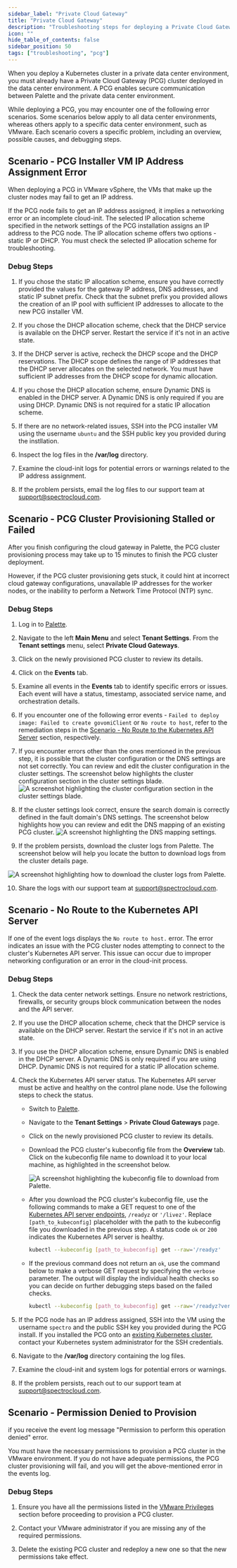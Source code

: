 ```yaml
---
sidebar_label: "Private Cloud Gateway"
title: "Private Cloud Gateway"
description: "Troubleshooting steps for deploying a Private Cloud Gateway."
icon: ""
hide_table_of_contents: false
sidebar_position: 50
tags: ["troubleshooting", "pcg"]
---
```


When you deploy a Kubernetes cluster in a private data center environment, you must already have a Private Cloud Gateway
(PCG) cluster deployed in the data center environment. A PCG enables secure communication between Palette and the
private data center environment.

While deploying a PCG, you may encounter one of the following error scenarios. Some scenarios below apply to all data
center environments, whereas others apply to a specific data center environment, such as VMware. Each scenario covers a
specific problem, including an overview, possible causes, and debugging steps.

## Scenario - PCG Installer VM IP Address Assignment Error

When deploying a PCG in VMware vSphere, the VMs that make up the cluster nodes may fail to get an IP address.

If the PCG node fails to get an IP address assigned, it implies a networking error or an incomplete cloud-init. The
selected IP allocation scheme specified in the network settings of the PCG installation assigns an IP address to the PCG
node. The IP allocation scheme offers two options - static IP or DHCP. You must check the selected IP allocation scheme
for troubleshooting.

### Debug Steps

1. If you chose the static IP allocation scheme, ensure you have correctly provided the values for the gateway IP
   address, DNS addresses, and static IP subnet prefix. Check that the subnet prefix you provided allows the creation of
   an IP pool with sufficient IP addresses to allocate to the new PCG installer VM.

2. If you chose the DHCP allocation scheme, check that the DHCP service is available on the DHCP server. Restart the
   service if it's not in an active state.

3. If the DHCP server is active, recheck the DHCP scope and the DHCP reservations. The DHCP scope defines the range of
   IP addresses that the DHCP server allocates on the selected network. You must have sufficient IP addresses from the
   DHCP scope for dynamic allocation.

4. If you chose the DHCP allocation scheme, ensure Dynamic DNS is enabled in the DHCP server. A Dynamic DNS is only
   required if you are using DHCP. Dynamic DNS is not required for a static IP allocation scheme.

5. If there are no network-related issues, SSH into the PCG installer VM using the username `ubuntu` and the SSH public
   key you provided during the instllation.

6. Inspect the log files in the **/var/log** directory.

7. Examine the cloud-init logs for potential errors or warnings related to the IP address assignment.

8. If the problem persists, email the log files to our support team at
   [support@spectrocloud.com](mailto:support@spectrocloud.com).

## Scenario - PCG Cluster Provisioning Stalled or Failed

After you finish configuring the cloud gateway in Palette, the PCG cluster provisioning process may take up to 15
minutes to finish the PCG cluster deployment.

However, if the PCG cluster provisioning gets stuck, it could hint at incorrect cloud gateway configurations,
unavailable IP addresses for the worker nodes, or the inability to perform a Network Time Protocol (NTP) sync. <br />

### Debug Steps

1. Log in to [Palette](https://console.spectrocloud.com).

2. Navigate to the left **Main Menu** and select **Tenant Settings**. From the **Tenant settings** menu, select
   **Private Cloud Gateways**.

3. Click on the newly provisioned PCG cluster to review its details.

4. Click on the **Events** tab.

5. Examine all events in the **Events** tab to identify specific errors or issues. Each event will have a status,
   timestamp, associated service name, and orchestration details.

6. If you encounter one of the following error events - `Failed to deploy image: Failed to create govomiClient` or
   `No route to host`, refer to the remediation steps in the
   [Scenario - No Route to the Kubernetes API Server](#scenario---no-route-to-the-kubernetes-api-server) section,
   respectively.

7. If you encounter errors other than the ones mentioned in the previous step, it is possible that the cluster
   configuration or the DNS settings are not set correctly. You can review and edit the cluster configuration in the
   cluster settings. The screenshot below highlights the cluster configuration section in the cluster settings blade.
   ![A screenshot highlighting the cluster configuration section in the cluster settings blade.](/troubleshooting-pcg-cluster_settings.png)

8. If the cluster settings look correct, ensure the search domain is correctly defined in the fault domain's DNS
   settings. The screenshot below highlights how you can review and edit the DNS mapping of an existing PCG cluster.
   ![A screenshot highlighting the DNS mapping settings.](/troubleshooting-pcg-dns.png)

9. If the problem persists, download the cluster logs from Palette. The screenshot below will help you locate the button
   to download logs from the cluster details page.

![A screenshot highlighting how to download the cluster logs from Palette.](/troubleshooting-pcg-download_logs.png)

10. Share the logs with our support team at [support@spectrocloud.com](mailto:support@spectrocloud.com).

## Scenario - No Route to the Kubernetes API Server

If one of the event logs displays the `No route to host.` error. The error indicates an issue with the PCG cluster nodes
attempting to connect to the cluster's Kubernetes API server. This issue can occur due to improper networking
configuration or an error in the cloud-init process.

### Debug Steps

1. Check the data center network settings. Ensure no network restrictions, firewalls, or security groups block
   communication between the nodes and the API server.

2. If you use the DHCP allocation scheme, check that the DHCP service is available on the DHCP server. Restart the
   service if it's not in an active state.

3. If you use the DHCP allocation scheme, ensure Dynamic DNS is enabled in the DHCP server. A Dynamic DNS is only
   required if you are using DHCP. Dynamic DNS is not required for a static IP allocation scheme.

4. Check the Kubernetes API server status. The Kubernetes API server must be active and healthy on the control plane
   node. Use the following steps to check the status.

   - Switch to [Palette](https://console.spectrocloud.com).

   - Navigate to the **Tenant Settings** > **Private Cloud Gateways** page.

   - Click on the newly provisioned PCG cluster to review its details.

   - Download the PCG cluster's kubeconfig file from the **Overview** tab. Click on the kubeconfig file name to download
     it to your local machine, as highlighted in the screenshot below.

     ![A screenshot highlighting the kubeconfig file to download from Palette.](/troubleshooting-pcg-download_kubeconfig.png)

   - After you download the PCG cluster's kubeconfig file, use the following commands to make a GET request to one of
     the
     [Kubernetes API server endpoints](https://kubernetes.io/docs/reference/using-api/health-checks/#api-endpoints-for-health),
     `/readyz` or `'/livez'`. Replace `[path_to_kubeconfig]` placeholder with the path to the kubeconfig file you
     downloaded in the previous step. A status code `ok` or `200` indicates the Kubernetes API server is healthy. <br />

     ```bash
     kubectl --kubeconfig [path_to_kubeconfig] get --raw='/readyz'
     ```

   - If the previous command does not return an `ok`, use the command below to make a verbose GET request by specifying
     the `verbose` parameter. The output will display the individual health checks so you can decide on further
     debugging steps based on the failed checks.

     ```bash
     kubectl --kubeconfig [path_to_kubeconfig] get --raw='/readyz?verbose'
     ```

5. If the PCG node has an IP address assigned, SSH into the VM using the username `spectro` and the public SSH key you
   provided during the PCG install. If you installed the PCG onto an
   [existing Kubernetes cluster](../clusters/pcg/deploy-pcg-k8s.md), contact your Kubernetes system administrator for
   the SSH credentials.

6. Navigate to the **/var/log** directory containing the log files.

7. Examine the cloud-init and system logs for potential errors or warnings.

8. If the problem persists, reach out to our support team at
   [support@spectrocloud.com](mailto:support@spectrocloud.com).

## Scenario - Permission Denied to Provision

if you receive the event log message "Permission to perform this operation denied" error.

You must have the necessary permissions to provision a PCG cluster in the VMware environment. If you do not have
adequate permissions, the PCG cluster provisioning will fail, and you will get the above-mentioned error in the events
log.

### Debug Steps

1. Ensure you have all the permissions listed in the [VMware Privileges](../clusters/pcg/deploy-pcg/vmware.md) section
   before proceeding to provision a PCG cluster.

2. Contact your VMware administrator if you are missing any of the required permissions.

3. Delete the existing PCG cluster and redeploy a new one so that the new permissions take effect.
